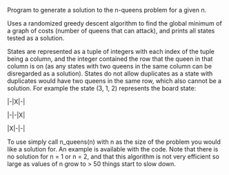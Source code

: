 
Program to generate a solution to the n-queens problem for a given n.

  

Uses a randomized greedy descent algorithm to find the global minimum of a graph of costs (number of queens that can attack), and prints all states tested as a solution.

  

States are represented as a tuple of integers with each index of the tuple being a column, and the integer contained the row that the queen in that column is on (as any states with two queens in the same column can be disregarded as a solution). States do not allow duplicates as a state with duplicates would have two queens in the same row, which also cannot be a solution. For example the state (3, 1, 2) represents the board state:

|-|X|-|

|-|-|X|

|X|-|-|

To use simply call n_queens(n) with n as the size of the problem you would like a solution for. An example is available with the code. Note that there is no solution for n = 1 or n = 2, and that this algorithm is not very efficient so large as values of n grow to > 50 things start to slow down.